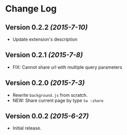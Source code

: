 Change Log
===

Version 0.2.2 *(2015-7-10)*
---------------------------

- Update extension's description

Version 0.2.1 *(2015-7-8)*
--------------------------

- FIX: Cannot share url with multiple query parameters

Version 0.2.0 *(2015-7-3)*
--------------------------

- Rewrite `background.js` from scratch.
- NEW: Share current page by type `tw :share`


Version 0.0.2 *(2015-6-27)*
---------------------------

- Initial release.

